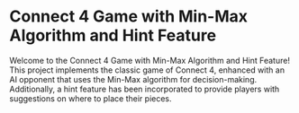 # Connect 4 Game with Min-Max Algorithm and Hint Feature
Welcome to the Connect 4 Game with Min-Max Algorithm and Hint Feature! This project implements the classic game of Connect 4, enhanced with an AI opponent that uses the Min-Max algorithm for decision-making. Additionally, a hint feature has been incorporated to provide players with suggestions on where to place their pieces.
